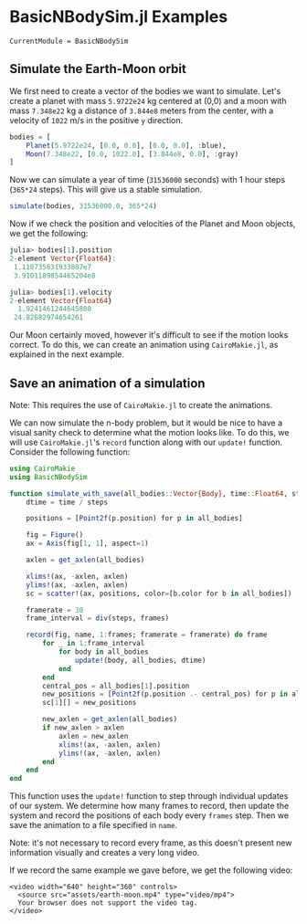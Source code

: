 # BasicNBodySim.jl Examples

```@meta
CurrentModule = BasicNBodySim
```

## Simulate the Earth-Moon orbit

We first need to create a vector of the bodies we want to simulate. Let's create a planet with mass `5.9722e24` kg centered at (0,0) and a moon with mass `7.348e22` kg a distance of `3.844e8` meters from the center, with a velocity of `1022` m/s in the positive `y` direction.

```julia
bodies = [
    Planet(5.9722e24, [0.0, 0.0], [0.0, 0.0], :blue),
    Moon(7.348e22, [0.0, 1022.0], [3.844e8, 0.0], :gray)
]
```

Now we can simulate a year of time (`31536000` seconds) with 1 hour steps (`365*24` steps). This will give us a stable simulation.

```julia
simulate(bodies, 31536000.0, 365*24)
```

Now if we check the position and velocities of the Planet and Moon objects, we get the following:

```julia
julia> bodies[1].position
2-element Vector{Float64}:
 1.110735831933807e7
 3.9101189854465204e8
```

```julia
julia> bodies[1].velocity
2-element Vector{Float64}
  1.9241461244645808
 24.82682974654261
```

Our Moon certainly moved, however it's difficult to see if the motion looks correct. To do this, we can create an animation using `CairoMakie.jl`, as explained in the next example.

## Save an animation of a simulation

Note: This requires the use of `CairoMakie.jl` to create the animations.

We can now simulate the n-body problem, but it would be nice to have a visual sanity check to determine what the motion looks like. To do this, we will use `CairoMakie.jl`'s `record` function along with our `update!` function. Consider the following function:

```julia
using CairoMakie
using BasicNBodySim

function simulate_with_save(all_bodies::Vector{Body}, time::Float64, steps::Int64, frames::Int64, name::String)
    dtime = time / steps

    positions = [Point2f(p.position) for p in all_bodies]

    fig = Figure()
    ax = Axis(fig[1, 1], aspect=1)

    axlen = get_axlen(all_bodies)

    xlims!(ax, -axlen, axlen)
    ylims!(ax, -axlen, axlen)
    sc = scatter!(ax, positions, color=[b.color for b in all_bodies])

    framerate = 30
    frame_interval = div(steps, frames)

    record(fig, name, 1:frames; framerate = framerate) do frame
        for _ in 1:frame_interval
            for body in all_bodies
                update!(body, all_bodies, dtime)
            end
        end
        central_pos = all_bodies[1].position
        new_positions = [Point2f(p.position .- central_pos) for p in all_bodies]
        sc[1][] = new_positions

        new_axlen = get_axlen(all_bodies)
        if new_axlen > axlen
            axlen = new_axlen
            xlims!(ax, -axlen, axlen)
            ylims!(ax, -axlen, axlen)
        end
    end
end
```

This function uses the `update!` function to step through individual updates of our system. We determine how many frames to record, then update the system and record the positions of each body every `frames` step. Then we save the animation to a file specified in `name`.

Note: it's not necessary to record every frame, as this doesn't present new information visually and creates a very long video. 

If we record the same example we gave before, we get the following video:

```@raw html
<video width="640" height="360" controls>
  <source src="assets/earth-moon.mp4" type="video/mp4">
  Your browser does not support the video tag.
</video>
```
